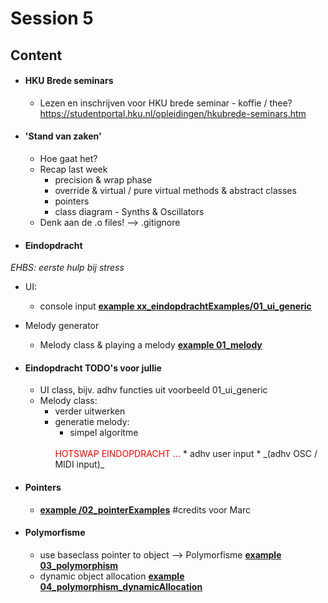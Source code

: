 
# Session 5

## Content

* #### HKU Brede seminars
  * Lezen en inschrijven voor HKU brede seminar - koffie / thee?   
  https://studentportal.hku.nl/opleidingen/hkubrede-seminars.htm

* #### 'Stand van zaken'

  * Hoe gaat het?
  * Recap last week
    * precision & wrap phase
    * override & virtual / pure virtual methods & abstract classes
    * pointers
    * class diagram - Synths & Oscillators
  * Denk aan de .o files! --> .gitignore

* #### Eindopdracht
_EHBS: eerste hulp bij stress_
  * UI:
    * console input
    <u>**example xx_eindopdrachtExamples/01_ui_generic**</u>    
  * Melody generator
    * Melody class & playing a melody
    <u>**example 01_melody**</u>    

* #### Eindopdracht TODO's voor jullie
  * UI class, bijv. adhv functies uit voorbeeld 01_ui_generic
  * Melody class:
    * verder uitwerken
    * generatie melody:
      * simpel algoritme
      <span style="color: red;">
      </br>HOTSWAP EINDOPDRACHT ...
      </span>      
      * adhv user input
      * _(adhv OSC / MIDI input)_


* #### Pointers
  * <u>**example /02_pointerExamples**</u> #credits voor Marc

* #### Polymorfisme
  * use baseclass pointer to object --> Polymorfisme
  <u>**example 03_polymorphism**</u>
  * dynamic object allocation
  <u>**example 04_polymorphism_dynamicAllocation**</u>

